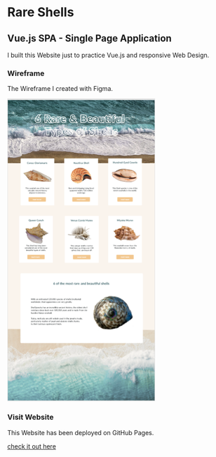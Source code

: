 # Rare Shells

## Vue.js SPA - Single Page Application

I built this Website just to practice Vue.js and responsive Web Design.

### Wireframe 

The Wireframe I created with Figma.

![wire frame](./src/assets/images/rara-shells.PNG)

### Visit Website

This Website has been deployed on GitHub Pages.

[check it out here](https://adelinatalia.github.io/rare-shells/)
